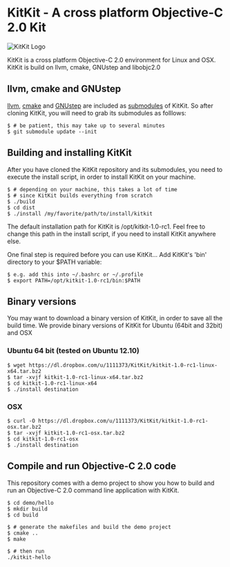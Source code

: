 # KitKit - A cross platform Objective-C 2.0 Kit
![KitKit Logo](https://dl.dropbox.com/u/1111373/kitkit.png)

KitKit is a cross platform Objective-C 2.0 environment for Linux and OSX.
KitKit is build on llvm, cmake, GNUstep and libobjc2.0

## llvm, cmake and GNUstep
[llvm], [cmake] and [GNUstep] are included as [submodules] of KitKit. So 
after cloning KitKit, you will need to grab its submodules as folllows:

    $ # be patient, this may take up to several minutes
    $ git submodule update --init

## Building and installing KitKit
After you have cloned the KitKit repository and its submodules, you need 
to execute the install script, in order to install KitKit on your machine. 
 
    $ # depending on your machine, this takes a lot of time
    $ # since KitKit builds everything from scratch
    $ ./build 
    $ cd dist 
    $ ./install /my/favorite/path/to/install/kitkit

The default installation path for KitKit is /opt/kitkit-1.0-rc1.
Feel free to change this path in the install script, if you need to install 
KitKit anywhere else. 

One final step is required before you can use KitKit...
Add KitKit's 'bin' directory to your $PATH variable:
    
    $ e.g. add this into ~/.bashrc or ~/.profile 
    $ export PATH=/opt/kitkit-1.0-rc1/bin:$PATH

## Binary versions
You may want to download a binary version of KitKit, in order to save all the build time.
We provide binary versions of KitKit for Ubuntu (64bit and 32bit) and OSX 
    
### Ubuntu 64 bit (tested on Ubuntu 12.10)
    $ wget https://dl.dropbox.com/u/1111373/KitKit/kitkit-1.0-rc1-linux-x64.tar.bz2
    $ tar -xvjf kitkit-1.0-rc1-linux-x64.tar.bz2
    $ cd kitkit-1.0-rc1-linux-x64
    $ ./install destination

### OSX 
    $ curl -O https://dl.dropbox.com/u/1111373/KitKit/kitkit-1.0-rc1-osx.tar.bz2
    $ tar -xvjf kitkit-1.0-rc1-osx.tar.bz2
    $ cd kitkit-1.0-rc1-osx
    $ ./install destination

## Compile and run Objective-C 2.0 code 
This repository comes with a demo project to show you how to build and
run an Objective-C 2.0 command line application with KitKit.

    $ cd demo/hello
    $ mkdir build
    $ cd build
    
    $ # generate the makefiles and build the demo project
    $ cmake ..
    $ make 

    $ # then run
    ./kitkit-hello


[llvm]: http://llvm.org 
[cmake]: http://www.cmake.org
[GNUstep]: http://www.gnustep.org
[submodules]: http://book.git-scm.com/5_submodules.html
